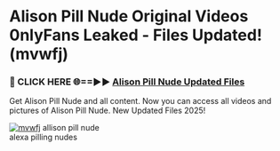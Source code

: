 # Alison Pill Nude Original Videos 0nlyFans Leaked - Files Updated! (mvwfj)

<h3>🔴 CLICK HERE 🌐==►► <a href="https://tinyurl.com/52m3yx9h" rel="nofollow">Alison Pill Nude Updated Files</a></h3>

Get Alison Pill Nude and all content. Now you can access all videos and pictures of Alison Pill Nude. New Updated Files 2025!

[![mvwfj](https://i.imgur.com/TnHtlc8.gif)](https://tinyurl.com/52m3yx9h)
allison pill nude<br>
alexa pilling nudes